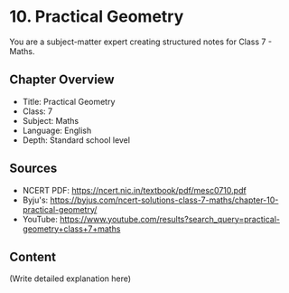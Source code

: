 # 10. Practical Geometry

You are a subject-matter expert creating structured notes for Class 7 - Maths.

## Chapter Overview
- Title: Practical Geometry
- Class: 7
- Subject: Maths
- Language: English
- Depth: Standard school level

## Sources
- NCERT PDF: https://ncert.nic.in/textbook/pdf/mesc0710.pdf
- Byju's: https://byjus.com/ncert-solutions-class-7-maths/chapter-10-practical-geometry/
- YouTube: https://www.youtube.com/results?search_query=practical-geometry+class+7+maths

## Content
(Write detailed explanation here)
